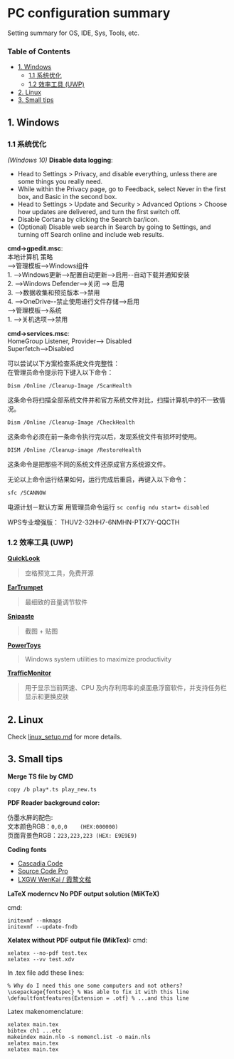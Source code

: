 # PC configuration summary
Setting summary for OS, IDE, Sys, Tools, etc.

### Table of Contents
- [1. Windows](#1-windows)
	- [1.1 系统优化](#11-%e7%b3%bb%e7%bb%9f%e4%bc%98%e5%8c%96)
	- [1.2 效率工具 (UWP)](#12-%e6%95%88%e7%8e%87%e5%b7%a5%e5%85%b7-uwp)
- [2. Linux](#2-linux)
- [3. Small tips](#3-small-tips)



<a name="Windows"></a>
## 1. Windows

### 1.1 系统优化
*(Windows 10)*
**Disable data logging**:		
- Head to Settings > Privacy, and disable everything, unless there are some things you really need.
- While within the Privacy page, go to Feedback, select Never in the first box, and Basic in the second box.
- Head to Settings > Update and Security > Advanced Options > Choose how updates are delivered, and turn the first switch off.
- Disable Cortana by clicking the Search bar/icon.
- (Optional) Disable web search in Search by going to Settings, and turning off Search online and include web results.

**cmd->gpedit.msc**:	        
本地计算机 策略        
-->管理模板-->Windows组件         
    1.  -->Windows更新-->配置自动更新-->启用--自动下载并通知安装        
    2.  -->Windows Defender-->关闭 --> 启用        
    3.  -->数据收集和预览版本-->禁用       
    4.  -->OneDrive--禁止使用进行文件存储-->启用            
-->管理模板-->系统        
    1. -->关机选项-->禁用      
       
       
**cmd->services.msc**:      
HomeGroup Listener, Provider--> Disabled       
Superfetch-->Disabled       

可以尝试以下方案检查系统文件完整性：		
在管理员命令提示符下键入以下命令：
 
	Dism /Online /Cleanup-Image /ScanHealth
 
这条命令将扫描全部系统文件并和官方系统文件对比，扫描计算机中的不一致情况。
 
	Dism /Online /Cleanup-Image /CheckHealth
 
这条命令必须在前一条命令执行完以后，发现系统文件有损坏时使用。
 
	DISM /Online /Cleanup-image /RestoreHealth
 
这条命令是把那些不同的系统文件还原成官方系统源文件。
 
无论以上命令运行结果如何，运行完成后重启，再键入以下命令：
 
	sfc /SCANNOW

电源计划－默认方案
用管理员命令运行 `sc config ndu start= disabled`

WPS专业增强版：
THUV2-32HH7-6NMHN-PTX7Y-QQCTH

### 1.2 效率工具 (UWP)

**[QuickLook](http://pooi.moe/QuickLook/)**  
> 空格预览工具，免费开源

**[EarTrumpet](https://www.microsoft.com/en-us/p/eartrumpet/9nblggh516xp)**  
> 最细致的音量调节软件

**[Snipaste](http://zh.snipaste.com/)** 
> 截图 + 贴图 

**[PowerToys](https://github.com/microsoft/PowerToys)**
> Windows system utilities to maximize productivity

**[TrafficMonitor](https://github.com/zhongyang219/TrafficMonitor)**  
> 用于显示当前网速、CPU 及内存利用率的桌面悬浮窗软件，并支持任务栏显示和更换皮肤


<a name="Linux"></a>
## 2. Linux

Check [linux_setup.md](https://github.com/Crescent-Saturn/Setting_Summary/blob/dev/linux_setup.md) for more details.

<a name="Small-tips"></a>
## 3. Small tips

**Merge TS file by CMD**    
    
	copy /b play*.ts play_new.ts

**PDF Reader background color:**

仿墨水屏的配色:    
文本颜色RGB：`0,0,0    (HEX:000000)`   
页面背景色RGB：`223,223,223 (HEX: E9E9E9)`   

**Coding fonts**

 - [Cascadia Code](https://github.com/microsoft/cascadia-code)
 - [Source Code Pro](https://fonts.google.com/specimen/Source+Sans+Pro)
 - [LXGW WenKai / 霞鹜文楷](https://github.com/lxgw/LxgwWenKai)


**LaTeX moderncv No PDF output solution (MiKTeX)**

cmd:
    
    initexmf --mkmaps  
    initexmf --update-fndb  
     

**Xelatex without PDF output file (MikTex):**
cmd:

	xelatex --no-pdf test.tex
	xelatex --vv test.xdv

In .tex file add these lines:

	% Why do I need this one some computers and not others?
	\usepackage{fontspec} % Was able to fix it with this line
	\defaultfontfeatures{Extension = .otf} % ...and this line

Latex makenomenclature:
	
	xelatex main.tex
	bibtex ch1 ...etc
	makeindex main.nlo -s nomencl.ist -o main.nls
	xelatex main.tex
	xelatex main.tex

